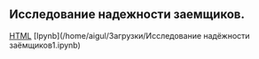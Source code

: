 ## Исследование надежности заемщиков. ##

[HTML](///home/aigul/Загрузки/67f13a7e-98ca-41e6-bde1-9fbd7fe6744a.html) [Ipynb](/home/aigul/Загрузки/Исследование надёжности заёмщиков1.ipynb)
